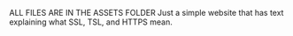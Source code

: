 ALL FILES ARE IN THE ASSETS FOLDER
Just a simple website that has text explaining what SSL, TSL, and HTTPS mean.
